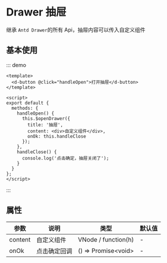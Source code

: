 # Drawer 抽屉

继承 `Antd Drawer`的所有 Api，抽屉内容可以传入自定义组件

## 基本使用

::: demo

```vue
<template>
  <d-button @click="handleOpen">打开抽屉</d-button>
</template>

<script>
export default {
  methods: {
    handleOpen() {
      this.$openDrawer({
        title: '抽屉',
        content: <div>自定义组件</div>,
        onOk: this.handleClose
      });
    },
    handleClose() {
      console.log('点击确定，抽屉关闭了');
    }
  }
};
</script>
```

:::

## 属性

| 参数    | 说明         | 类型                      | 默认值 |
| ------- | ------------ | ------------------------- | ------ |
| content | 自定义组件   | VNode / function(h)       | -      |
| onOk    | 点击确定回调 | () => Promise&lt;void&gt; | -      |
